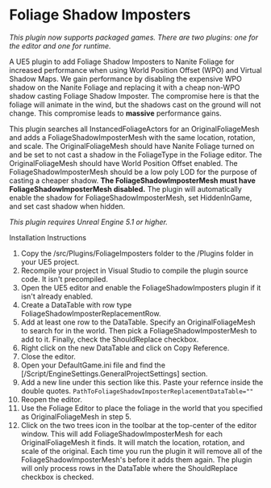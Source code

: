 # Foliage Shadow Imposters
*This plugin now supports packaged games.  There are two plugins: one for the editor and one for runtime.*

A UE5 plugin to add Foliage Shadow Imposters to Nanite Foliage for increased performance when using World Position Offset (WPO) and Virtual Shadow Maps.  We gain performance by disabling the expensive WPO shadow on the Nanite Foliage and replacing it with a cheap non-WPO shadow casting Foliage Shadow Imposter.  The compromise here is that the foliage will animate in the wind, but the shadows cast on the ground will not change.  This compromise leads to **massive** performance gains.

This plugin searches all InstancedFoliageActors for an OriginalFoliageMesh and adds a FoliageShadowImposterMesh with the same location, rotation, and scale.  The OriginalFoliageMesh should have Nanite Foliage turned on and be set to not cast a shadow in the FoliageType in the Foliage editor.  The OriginalFoliageMesh should have World Position Offset enabled.  The FoliageShadowImposterMesh should be a low poly LOD for the purpose of casting a cheaper shadow.  **The FoliageShadowImposterMesh must have FoliageShadowImposterMesh disabled.**  The plugin will automatically enable the shadow for FoliageShadowImposterMesh, set HiddenInGame, and set cast shadow when hidden.

*This plugin requires Unreal Engine 5.1 or higher.*

Installation Instructions

1. Copy the /src/Plugins/FoliageImposters folder to the /Plugins folder in your UE5 project.
2. Recompile your project in Visual Studio to compile the plugin source code.  It isn't precompiled.
3. Open the UE5 editor and enable the FoliageShadowImposters plugin if it isn't already enabled.
4. Create a DataTable with row type FoliageShadowImposterReplacementRow.
5. Add at least one row to the DataTable.  Specify an OriginalFoliageMesh to search for in the world.  Then pick a FoliageShadowImposterMesh to add to it.  Finally, check the ShouldReplace checkbox.
6. Right click on the new DataTable and click on Copy Reference.
7. Close the editor.
8. Open your DefaultGame.ini file and find the [/Script/EngineSettings.GeneralProjectSettings] section.
9. Add a new line under this section like this.  Paste your refernce inside the double quotes.
```PathToFoliageShadowImposterReplacementDataTable=""```
10. Reopen the editor.
11. Use the Foliage Editor to place the foliage in the world that you specified as OriginalFoliageMesh in step 5.
12. Click on the two trees icon in the toolbar at the top-center of the editor window.  This will add FoliageShadowImposterMesh for each OriginalFoliageMesh it finds.  It will match the location, rotation, and scale of the original.  Each time you run the plugin it will remove all of the FoliageShadowImposterMesh's before it adds them again.  The plugin will only process rows in the DataTable where the ShouldReplace checkbox is checked.
